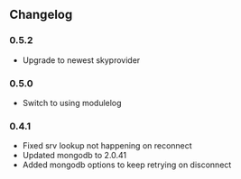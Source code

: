 ## Changelog ##

### 0.5.2 ###
* Upgrade to newest skyprovider

### 0.5.0 ###
* Switch to using modulelog

### 0.4.1 ###
* Fixed srv lookup not happening on reconnect
* Updated mongodb to 2.0.41
* Added mongodb options to keep retrying on disconnect
